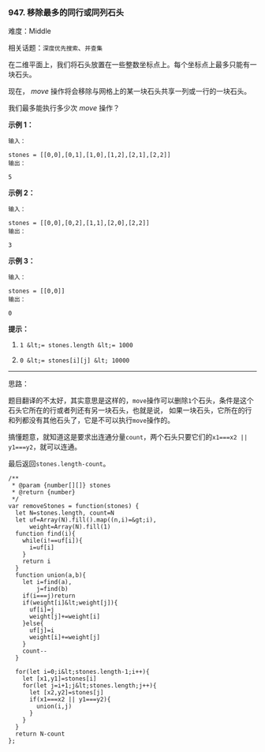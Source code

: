 ### 947. 移除最多的同行或同列石头

难度：Middle

相关话题：`深度优先搜索`、`并查集`

在二维平面上，我们将石头放置在一些整数坐标点上。每个坐标点上最多只能有一块石头。

现在， *move*  操作将会移除与网格上的某一块石头共享一列或一行的一块石头。

我们最多能执行多少次  *move*  操作？







 **示例 1：** 





```
输入：

stones = [[0,0],[0,1],[1,0],[1,2],[2,1],[2,2]]
输出：

5

```

 **示例 2：** 





```
输入：

stones = [[0,0],[0,2],[1,1],[2,0],[2,2]]
输出：

3

```

 **示例 3：** 





```
输入：

stones = [[0,0]]
输出：

0

```





 **提示：** 





1.  `1 &lt;= stones.length &lt;= 1000` 

2.  `0 &lt;= stones[i][j] &lt; 10000` 






-----

思路：

题目翻译的不太好，其实意思是这样的，`move`操作可以删除`1`个石头，条件是这个石头它所在的行或者列还有另一块石头，也就是说，
如果一块石头，它所在的行和列都没有其他石头了，它是不可以执行`move`操作的。

搞懂题意，就知道这是要求出连通分量`count`，两个石头只要它们的`x1===x2 || y1===y2`，就可以连通。

最后返回`stones.length-count`。


```
/**
 * @param {number[][]} stones
 * @return {number}
 */
var removeStones = function(stones) {
  let N=stones.length, count=N
  let uf=Array(N).fill().map((n,i)=&gt;i),
      weight=Array(N).fill(1)
  function find(i){
    while(i!==uf[i]){
      i=uf[i]
    }
    return i
  }
  function union(a,b){
    let i=find(a),
        j=find(b)
    if(i===j)return 
    if(weight[i]&lt;weight[j]){
      uf[i]=j
      weight[j]+=weight[i]
    }else{
      uf[j]=i
      weight[i]+=weight[j]
    }
    count--
  }
  
  for(let i=0;i&lt;stones.length-1;i++){
    let [x1,y1]=stones[i]
    for(let j=i+1;j&lt;stones.length;j++){
      let [x2,y2]=stones[j]
      if(x1===x2 || y1===y2){
        union(i,j)
      }
    }
  }
  return N-count
};



```
